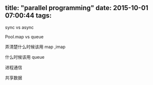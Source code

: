 title: "parallel programming"
date: 2015-10-01 07:00:44
tags:
---

sync vs async

Pool.map vs queue

弄清楚什么时候该用 map ,imap

什么时候该用 queue

进程通信

共享数据